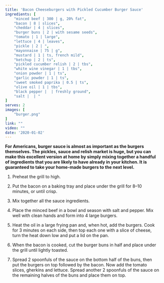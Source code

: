 ```yaml
---
title: 'Bacon Cheeseburgers with Pickled Cucumber Burger Sauce'
ingredients: [
    "minced beef | 300 | g, 20% fat",
    "bacon | 8 | slices",
    "cheddar | 4 | slices",
    "burger buns | 2 | with sesame seeds",
    "tomato | 1 | large",
    "lettuce | 4 | leaves",
    "pickle | 2 | ",
    "mayonnaise | 75 | g",
    "mustard | 1 | ts, french mild",
    "ketchup | 2 | ts",
    "pickled cucumber relish | 2 | tbs",
    "white wine vinegar | 1 | tbs",
    "onion powder | 1 | ts",
    "garlic powder | 1 | ts",
    "sweet smoked paprika | 0.5 | ts",
    "olive oil | 1 | tbs",
    "black pepper |  | freshly ground",
    "salt |  | "
]
serves: 2
images: [
    "burger.png"
]
link: ""
video: ""
date: '2020-01-02'
---
```


**For Americans, burger sauce is almost as important as the burgers
themselves. The pickles, sauce and relish market is huge, but you
can make this excellent version at home by simply mixing together
a handful of ingredients that you are likely to have already in your
kitchen. It is guaranteed to take your home-made burgers to the
next level.**

1. Preheat the grill to high.

2. Put the bacon on a baking tray and place under the grill for 8–10
minutes, or until crisp.

3. Mix together all the sauce ingredients.

4. Place the minced beef in a bowl and season with salt and
pepper. Mix well with clean hands and form into 4 large burgers.

5. Heat the oil in a large frying pan and, when hot, add the burgers.
Cook for 3 minutes on each side, then top each one with a slice
of cheese, turn the heat down low and put a lid on the pan.

6. When the bacon is cooked, cut the burger buns in half and place
under the grill until lightly toasted.

7. Spread 2 spoonfuls of the sauce on the bottom half of the buns,
then put the burgers on top followed by the bacon. Now add the
tomato slices, gherkins and lettuce. Spread another 2 spoonfuls
of the sauce on the remaining halves of the buns and place
them on top.
